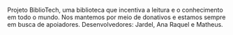 Projeto BiblioTech, uma biblioteca que incentiva a leitura e o conhecimento em todo o mundo.
Nos mantemos por meio de donativos e estamos sempre em busca de apoiadores.
Desenvolvedores: Jardel, Ana Raquel e Matheus.
